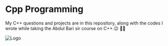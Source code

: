 # Cpp Programming

My C++ questions and projects are in this repository, along with the codes I wrote while taking the Abdul Bari sir course on C++.😉 👨‍💻 


![Logo](https://res.cloudinary.com/practicaldev/image/fetch/s--xVCufn18--/c_limit%2Cf_auto%2Cfl_progressive%2Cq_66%2Cw_880/https://dev-to-uploads.s3.amazonaws.com/uploads/articles/5nnkrcc3kixypm642opg.gif)

